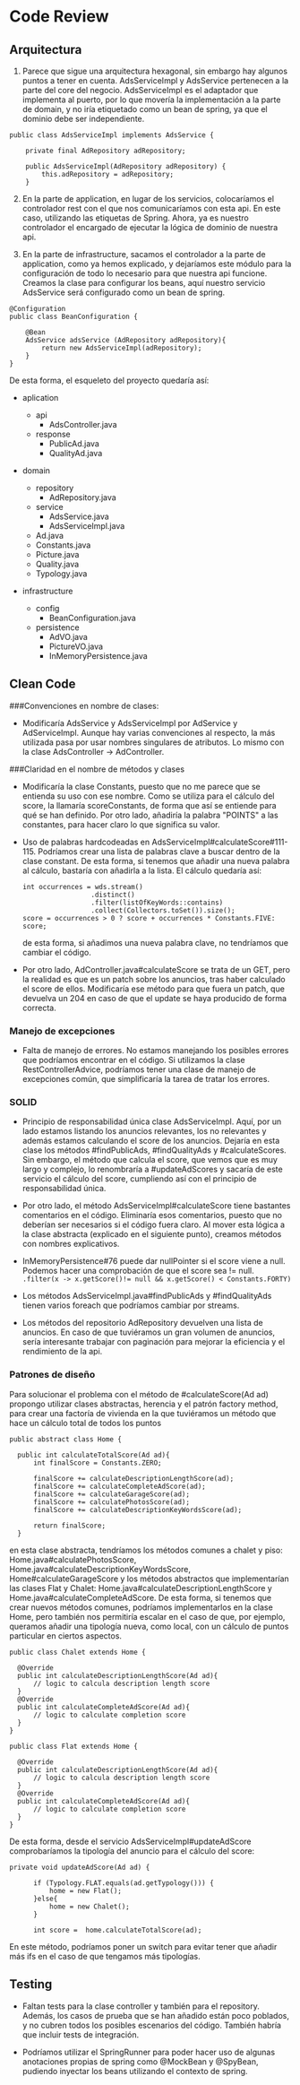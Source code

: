 # Code Review

## Arquitectura
1. Parece que sigue una arquitectura hexagonal, sin embargo hay algunos puntos 
a tener en cuenta. AdsServiceImpl y AdsService pertenecen a la parte del core
del negocio. AdsServiceImpl es el adaptador que implementa al puerto, por lo que
movería la implementación a la parte de domain, y no iría etiquetado como un bean 
de spring, ya que el dominio debe ser independiente.
   
````
public class AdsServiceImpl implements AdsService {

    private final AdRepository adRepository;

    public AdsServiceImpl(AdRepository adRepository) {
        this.adRepository = adRepository;
    }
````
   
2. En la parte de application, en lugar de los servicios, colocaríamos el 
controlador rest con el que nos comunicaríamos con esta api. En este caso, 
utilizando las etiquetas de Spring. Ahora, ya es nuestro controlador
el encargado de ejecutar la lógica de dominio de nuestra api.
   
3. En la parte de infrastructure, sacamos el controlador a la parte de application,
como ya hemos explicado, y dejaríamos este módulo para la configuración de todo lo necesario
para que nuestra api funcione. Creamos la clase para configurar los beans, aquí nuestro
servicio AdsService será configurado como un bean de spring.
````
@Configuration
public class BeanConfiguration {

    @Bean
    AdsService adsService (AdRepository adRepository){
        return new AdsServiceImpl(adRepository);
    }
}

````
   

De esta forma, el esqueleto del proyecto quedaría así:
- aplication
    - api
        - AdsController.java
    - response
        - PublicAd.java
        - QualityAd.java
    
- domain
    - repository
        - AdRepository.java
    - service
        - AdsService.java
        - AdsServiceImpl.java
    - Ad.java
    - Constants.java
    - Picture.java
    - Quality.java
    - Typology.java
    
- infrastructure
    - config
        - BeanConfiguration.java
    - persistence
        - AdVO.java
        - PictureVO.java
        - InMemoryPersistence.java
    

## Clean Code
###Convenciones en nombre de clases:
- Modificaría AdsService y AdsServiceImpl por AdService y AdServiceImpl. 
  Aunque hay varias convenciones al respecto, la más utilizada pasa por usar nombres
  singulares de atributos. Lo mismo con la clase AdsController -> AdController.
  
###Claridad en el nombre de métodos y clases
- Modificaría la clase Constants, puesto que no me parece que se entienda su uso con ese nombre.
  Como se utiliza para el cálculo del score, la llamaría scoreConstants, de forma que así
  se entiende para qué se han definido. Por otro lado, añadiría la palabra "POINTS" a las 
  constantes, para hacer claro lo que significa su valor.
  
- Uso de palabras hardcodeadas en AdsServiceImpl#calculateScore#111-115. Podríamos crear
una lista de palabras clave a buscar dentro de la clase constant. De esta forma, si tenemos 
  que añadir una nueva palabra al cálculo, bastaría con añadirla a la lista. El cálculo quedaría así:
   ````
  int occurrences = wds.stream()
                    .distinct()
                    .filter(listOfKeyWords::contains)
                    .collect(Collectors.toSet()).size();
  score = occurrences > 0 ? score + occurrences * Constants.FIVE: score;
  ```` 
  de esta forma, si añadimos una nueva palabra clave, no tendríamos que cambiar el código.

- Por otro lado, AdController.java#calculateScore se trata de un GET, pero la realidad es que es un 
patch sobre los anuncios, tras haber calculado el score de ellos. Modificaría ese método para que fuera
  un patch, que devuelva un 204 en caso de que el update se haya producido de forma correcta.
  
### Manejo de excepciones
- Falta de manejo de errores. No estamos manejando los posibles errores que podríamos encontrar en el código.
Si utilizamos la clase RestControllerAdvice, podríamos tener una clase de manejo de excepciones común, que simplificaría
  la tarea de tratar los errores.
  
### SOLID
- Principio de responsabilidad única clase AdsServiceImpl. Aquí, por un lado estamos 
  listando los anuncios relevantes, los no relevantes y además estamos calculando el score
  de los anuncios. Dejaría en esta clase los métodos #findPublicAds, #findQualityAds y #calculateScores. 
  Sin embargo, el método que calcula el score, que vemos que es muy largo y complejo, lo renombraría 
  a #updateAdScores y sacaría de este servicio el cálculo del score, cumpliendo así con el principio de responsabilidad única.

- Por otro lado, el método AdsServiceImpl#calculateScore tiene bastantes comentarios en el código.
  Eliminaría esos comentarios, puesto que no deberían ser necesarios si el código fuera claro.
  Al mover esta lógica a la clase abstracta (explicado en el siguiente punto), 
  creamos métodos con nombres explicativos.

- InMemoryPersistence#76 puede dar nullPointer si el score viene a null.
  Podemos hacer una comprobación de que el score sea != null.
  ``              
  .filter(x -> x.getScore()!= null && x.getScore() < Constants.FORTY)
  ``
  
- Los métodos AdsServiceImpl.java#findPublicAds y #findQualityAds tienen varios foreach que 
podríamos cambiar por streams.
  
- Los métodos del repositorio AdRepository devuelven una lista de anuncios. En caso de que tuviéramos 
un gran volumen de anuncios, sería interesante trabajar con paginación para mejorar la eficiencia y el 
  rendimiento de la api.


### Patrones de diseño
Para solucionar el problema con el método de #calculateScore(Ad ad) propongo utilizar clases abstractas,
  herencia y el patrón factory method, para crear una factoría de vivienda en la que tuviéramos un método
  que hace un cálculo total de todos los puntos
  ````
  public abstract class Home {

    public int calculateTotalScore(Ad ad){
        int finalScore = Constants.ZERO;

        finalScore += calculateDescriptionLengthScore(ad);
        finalScore += calculateCompleteAdScore(ad);
        finalScore += calculateGarageScore(ad);
        finalScore += calculatePhotosScore(ad);
        finalScore += calculateDescriptionKeyWordsScore(ad);

        return finalScore;
    }
  ````
  en esta clase abstracta, tendríamos los métodos comunes a chalet y piso:
  Home.java#calculatePhotosScore, Home.java#calculateDescriptionKeyWordsScore, Home#calculateGarageScore
  y los métodos abstractos que implementarían las clases Flat y Chalet:
  Home.java#calculateDescriptionLengthScore y Home.java#calculateCompleteAdScore.
  De esta forma, si tenemos que crear nuevos métodos comunes, podríamos implementarlos en la clase Home,
  pero también nos permitiría escalar en el caso de que, por ejemplo, queramos añadir una tipología nueva,
  como local, con un cálculo de puntos particular en ciertos aspectos.
  ````
  public class Chalet extends Home {

    @Override
    public int calculateDescriptionLengthScore(Ad ad){
        // logic to calcula description length score
    }
    @Override
    public int calculateCompleteAdScore(Ad ad){
        // logic to calculate completion score
    }
  }
 
  public class Flat extends Home {

    @Override
    public int calculateDescriptionLengthScore(Ad ad){
        // logic to calcula description length score
    }
    @Override
    public int calculateCompleteAdScore(Ad ad){
        // logic to calculate completion score
    }
  }
  ```` 
  De esta forma, desde el servicio AdsServiceImpl#updateAdScore comprobaríamos
la tipología del anuncio para el cálculo del score:
  ````
  private void updateAdScore(Ad ad) {

        if (Typology.FLAT.equals(ad.getTypology())) {
            home = new Flat();
        }else{
            home = new Chalet();
        }

        int score =  home.calculateTotalScore(ad);
  ````
En este método, podríamos poner un switch para evitar tener que añadir más ifs en el caso
de que tengamos más tipologías.

## Testing
- Faltan tests para la clase controller y también para el repository. Además,
los casos de prueba que se han añadido están poco poblados, y no cubren todos los 
  posibles escenarios del código. También habría que incluir tests de integración.
  
- Podríamos utilizar el SpringRunner para poder hacer uso de algunas anotaciones
propias de spring como @MockBean y @SpyBean, pudiendo inyectar los beans utilizando 
  el contexto de spring.
      